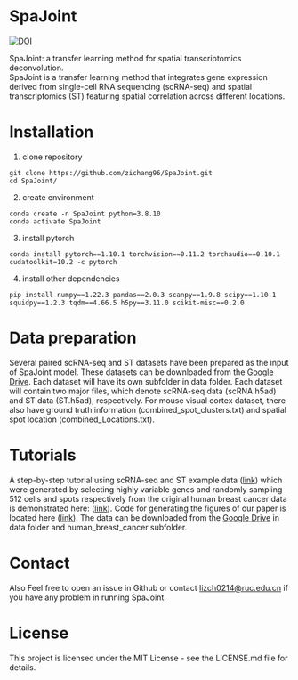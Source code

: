 # SpaJoint
[![DOI](https://zenodo.org/badge/DOI/10.5281/zenodo.15230712.svg)](https://doi.org/10.5281/zenodo.15230712)

SpaJoint: a transfer learning method for spatial transcriptomics deconvolution.\
SpaJoint is a transfer learning method that integrates gene expression derived from single-cell RNA sequencing (scRNA-seq) and spatial transcriptomics (ST) featuring spatial correlation across different locations.
# Installation
1. clone repository
```
git clone https://github.com/zichang96/SpaJoint.git
cd SpaJoint/
```
2. create environment
```
conda create -n SpaJoint python=3.8.10
conda activate SpaJoint
```
3. install pytorch
```
conda install pytorch==1.10.1 torchvision==0.11.2 torchaudio==0.10.1 cudatoolkit=10.2 -c pytorch
```
4. install other dependencies
```
pip install numpy==1.22.3 pandas==2.0.3 scanpy==1.9.8 scipy==1.10.1 squidpy==1.2.3 tqdm==4.66.5 h5py==3.11.0 scikit-misc==0.2.0
```
# Data preparation
Several paired scRNA-seq and ST datasets have been prepared as the input of SpaJoint model. These datasets can be downloaded from the [Google Drive](https://drive.google.com/drive/folders/1RQKKQWv3ZkRbItMoOhQ3gwOwsbb5obd9?usp=drive_link). Each dataset will have its own subfolder in data folder. Each dataset will contain two major files, which denote scRNA-seq data (scRNA.h5ad) and ST data (ST.h5ad), respectively. For mouse visual cortex dataset, there also have ground truth information (combined_spot_clusters.txt) and spatial spot location (combined_Locations.txt).
# Tutorials
A step-by-step tutorial using scRNA-seq and ST  example data ([link](https://github.com/zichang96/SpaJoint/tree/main/example)) which were generated by selecting highly variable genes and randomly sampling 512 cells and spots respectively from the original human breast cancer data is demonstrated here: ([link](https://github.com/zichang96/SpaJoint/blob/main/tutorial%20for%20example%20data.ipynb)).
Code for generating the figures of our paper is located here ([link](https://github.com/zichang96/SpaJoint/blob/main/tutorial%20for%20real%20data.ipynb)). The data can be downloaded from the [Google Drive](https://drive.google.com/drive/folders/1RQKKQWv3ZkRbItMoOhQ3gwOwsbb5obd9?usp=drive_link) in data folder and human_breast_cancer subfolder.
# Contact
Also Feel free to open an issue in Github or contact lizch0214@ruc.edu.cn if you have any problem in running SpaJoint.
# License
This project is licensed under the MIT License - see the LICENSE.md file for details.
